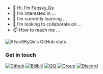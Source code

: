 - 👋 Hi, I’m Fansky_Qs
- 👀 I’m interested in ...
- 🌱 I’m currently learning ...
- 💞️ I’m looking to collaborate on ...
- 📫 How to reach me ...

![AFanSKyQs's GitHub stats](https://github-readme-stats.vercel.app/api?username=AFanSKyQs&theme=merko&show_icons=true)

### Get in touch 

[![Github](https://img.shields.io/badge/GitHub_AFanSKyQs-grey?logo=github)](https://github.com/AFanSKyQs)
[![Bilibili](https://img.shields.io/badge/Bilibili_繁星灬守护-ff69b4?logo=bilibili)](https://space.bilibili.com/400618772)
[![QQ](https://img.shields.io/badge/QQ-3141865879-success?style=flat-square&logo=tencent-qq)](https://res.abeim.cn/api/qq/?qq=3141865879) 
[![Group](https://img.shields.io/badge/Q群-755794036-red?style=flat-square&logo=GroupMe&logoColor=important)](https://jq.qq.com/?_wv=1027&k=I2HCxKdM)
[![Discord](https://img.shields.io/badge/Discord_FanSky_Qo-blueviolet?style=flat-square&logo=discord)](https://discord.com/channels/@me)


<!---
AFanSKyQs/AFanSKyQs is a ✨ special ✨ repository because its `README.md` (this file) appears on your GitHub profile.
You can click the Preview link to take a look at your changes.
--->

